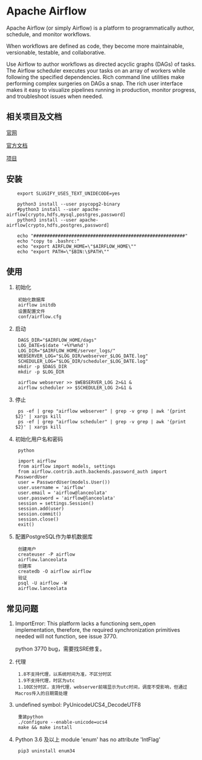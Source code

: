 # Apache Airflow

Apache Airflow (or simply Airflow) is a platform to programmatically author, schedule, and monitor workflows.

When workflows are defined as code, they become more maintainable, versionable, testable, and collaborative.

Use Airflow to author workflows as directed acyclic graphs (DAGs) of tasks. The Airflow scheduler executes your tasks on an array of workers while following the specified dependencies. Rich command line utilities make performing complex surgeries on DAGs a snap. The rich user interface makes it easy to visualize pipelines running in production, monitor progress, and troubleshoot issues when needed.

## 相关项目及文档

[官网](http://airflow.apache.org/)

[官方文档](http://airflow.apache.org/docs/apache-airflow/stable/index.html)

[项目](https://github.com/apache/airflow)

## 安装

        export SLUGIFY_USES_TEXT_UNIDECODE=yes

        python3 install --user psycopg2-binary
        #python3 install --user apache-airflow[crypto,hdfs,mysql,postgres,password]
        python3 install --user apache-airflow[crypto,hdfs,postgres,password]

        echo "########################################################"
        echo "copy to .bashrc:"
        echo "export AIRFLOW_HOME=\"$AIRFLOW_HOME\""
        echo "export PATH=\"$BIN:\$PATH\""

## 使用

1. 初始化

        初始化数据库
        airflow initdb
        设置配置文件
        conf/airflow.cfg

2. 启动

        DAGS_DIR="$AIRFLOW_HOME/dags"
        LOG_DATE=$(date '+%Y%m%d')
        LOG_DIR="$AIRFLOW_HOME/server_logs/"
        WEBSERVER_LOG="$LOG_DIR/webserver_$LOG_DATE.log"
        SCHEDULER_LOG="$LOG_DIR/scheduler_$LOG_DATE.log"
        mkdir -p $DAGS_DIR
        mkdir -p $LOG_DIR

        airflow webserver >> $WEBSERVER_LOG 2>&1 &
        airflow scheduler >> $SCHEDULER_LOG 2>&1 &

3. 停止

        ps -ef | grep "airflow webserver" | grep -v grep | awk '{print $2}' | xargs kill
        ps -ef | grep "airflow scheduler" | grep -v grep | awk '{print $2}' | xargs kill

4. 初始化用户名和密码

        python

        import airflow
        from airflow import models, settings
        from airflow.contrib.auth.backends.password_auth import PasswordUser
        user = PasswordUser(models.User())
        user.username = 'airflow'
        user.email = 'airflow@lanceolata'
        user.password = 'airflow@lanceolata'
        session = settings.Session()
        session.add(user)
        session.commit()
        session.close()
        exit()

5. 配置PostgreSQL作为单机数据库

        创建用户
        createuser -P airflow
        airflow.lanceolata
        创建库
        createdb -O airflow airflow
        验证
        psql -U airflow -W
        airflow.lanceolata

## 常见问题

1. ImportError: This platform lacks a functioning sem_open implementation, therefore, the required synchronization primitives needed will not function, see issue 3770.

    python 3770 bug，需要找SRE修复。

2. 代理

        1.8不支持代理，以系统时间为准，不区分时区
        1.9不支持代理，时区为utc
        1.10区分时区，支持代理，webserver前端显示为utc时间，调度不受影响，但通过Macros传入的日期需处理

3. undefined symbol: PyUnicodeUCS4_DecodeUTF8

        重装python
        ./configure --enable-unicode=ucs4
        make && make install

4. Python 3.6 及以上 module 'enum' has no attribute 'IntFlag'

        pip3 uninstall enum34
